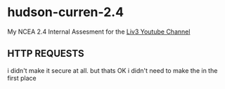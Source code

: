 # hudson-curren-2.4

My NCEA 2.4 Internal Assesment for the [Liv3 Youtube Channel](https://www.youtube.com/channel/UCtbivXmEZrr6aKtx3CjMMVg)

## HTTP REQUESTS

i didn't make it secure at all. but thats OK
i didn't need to make the in the first place